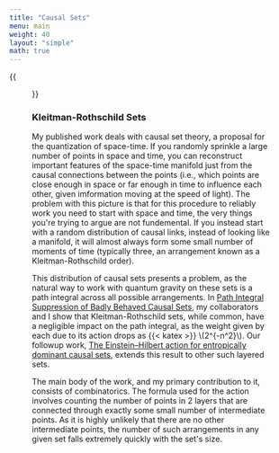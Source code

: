 ```yaml
---
title: "Causal Sets"
menu: main
weight: 40
layout: "simple"
math: true
---
```


{{<figure
    src="images/kr-large.png"
    alt="A diagram with many points, divided into 3 horizontal layers, where each point is linked to several others in adjacent layers."
    class="right-large"
    caption="An example of a Kleitman-Rothschild order, divisible into 3 distinct layers.">}}


### Kleitman-Rothschild Sets
My published work deals with causal set theory, a proposal for the
quantization of space-time. If you randomly sprinkle a large number of points in space and 
time, you can reconstruct important features of the space-time manifold just from the 
causal connections between the points (i.e., which points are close enough in space or 
far enough in time to influence each other, given imformation moving at the speed of light).
The problem with this picture is that for this procedure to reliably work you need to start
with space and time, the very things you're trying to argue are not fundemental. If you
instead start with a random distribution of causal links, instead of looking like a 
manifold, it will almost always form some small number of moments
of time (typically three, an arrangement known as a Kleitman-Rothschild
order).

This distribution of causal sets presents a problem, as the natural way to
work with quantum gravity on these sets is a path integral across all possible
arrangements. In
[Path Integral Suppression of Badly Behaved Causal Sets](https://doi.org/10.1088/1361-6382/acc50c), 
my collaborators and I show that Kleitman-Rothschild sets, 
while common, have a negligible impact on the path integral, as the weight given by each 
due to its action drops as {{< katex >}} \\(2^{-n^2}\\). Our followup work, 
[The Einstein–Hilbert action for entropically dominant causal sets](https://doi.org/10.1088/1361-6382/ad506e), 
extends this result to other such layered sets.

The main body of the work, and my primary contribution to it, consists of
combinatorics. The formula used for the action involves counting the number of
points in 2 layers that are connected through exactly some small number of
intermediate points. As it is highly unlikely that there are no other
intermediate points, the number of such arrangements in any given set falls
extremely quickly with the set's size.

